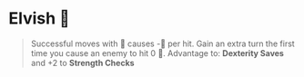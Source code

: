 # Elvish 🏹  
> Successful moves with :dart: causes -:large_blue_diamond: per hit. Gain an extra turn the first time you cause an enemy to hit 0 :large_blue_diamond:. 
Advantage to: __Dexterity Saves__ and +2 to __Strength Checks__
